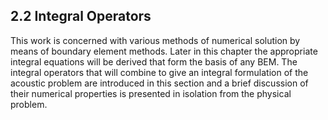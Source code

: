## 2.2 Integral Operators <a id="section-2-2"></a>

This work is concerned with various methods of numerical solution by means of boundary element methods. Later in this chapter the appropriate integral equations will be derived that form the basis of any BEM. The integral operators that will combine to give an integral formulation of the acoustic problem are introduced in this section and a brief discussion of their numerical properties is presented in isolation from the physical problem.